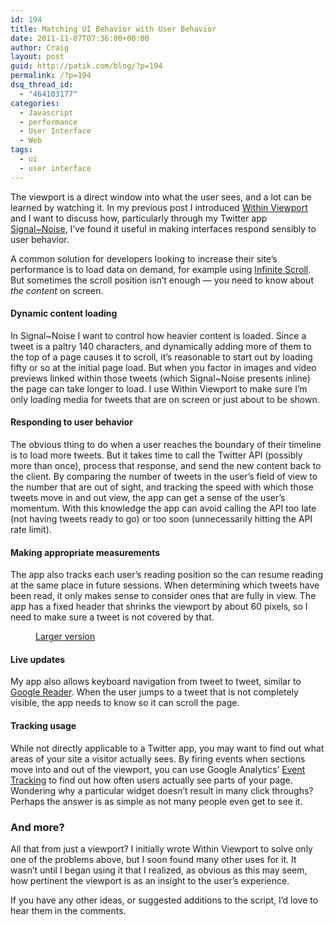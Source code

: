 ```yaml
---
id: 194
title: Matching UI Behavior with User Behavior
date: 2011-11-07T07:36:00+00:00
author: Craig
layout: post
guid: http://patik.com/blog/?p=194
permalink: /?p=194
dsq_thread_id:
  - "464103177"
categories:
  - Javascript
  - performance
  - User Interface
  - Web
tags:
  - ui
  - user interface
---
```

The viewport is a direct window into what the user sees, and a lot can be learned by watching it. In my previous post I introduced [Within Viewport](http://patik.com/code/within-viewport/) and I want to discuss how, particularly through my Twitter app [Signal~Noise](http://signaltonoi.se), I&#8217;ve found it useful in making interfaces respond sensibly to user behavior.

A common solution for developers looking to increase their site&#8217;s performance is to load data on demand, for example using [Infinite Scroll](http://www.infinite-scroll.com/). But sometimes the scroll position isn&#8217;t enough &mdash; you need to know about _the content_ on screen.

<!--more-->

#### Dynamic content loading

In Signal~Noise I want to control how heavier content is loaded. Since a tweet is a paltry 140 characters, and dynamically adding more of them to the top of a page causes it to scroll, it&#8217;s reasonable to start out by loading fifty or so at the initial page load. But when you factor in images and video previews linked within those tweets (which Signal~Noise presents inline) the page can take longer to load. I use Within Viewport to make sure I&#8217;m only loading media for tweets that are on screen or just about to be shown.

#### Responding to user behavior

The obvious thing to do when a user reaches the boundary of their timeline is to load more tweets. But it takes time to call the Twitter API (possibly more than once), process that response, and send the new content back to the client. By comparing the number of tweets in the user&#8217;s field of view to the number that are out of sight, and tracking the speed with which those tweets move in and out view, the app can get a sense of the user&#8217;s momentum. With this knowledge the app can avoid calling the API too late (not having tweets ready to go) or too soon (unnecessarily hitting the API rate limit).

#### Making appropriate measurements

The app also tracks each user&#8217;s reading position so the can resume reading at the same place in future sessions. When determining which tweets have been read, it only makes sense to consider ones that are fully in view. The app has a fixed header that shrinks the viewport by about 60 pixels, so I need to make sure a tweet is not covered by that.<figure> <figcaption>

<a href="http://patik.com/code/within-viewport/example_diagram.svg" target="_blank">Larger version</a></figcaption></figure> 

#### Live updates

My app also allows keyboard navigation from tweet to tweet, similar to [Google Reader](http://www.google.com/support/reader/bin/answer.py?answer=69973). When the user jumps to a tweet that is not completely visible, the app needs to know so it can scroll the page.

#### Tracking usage

While not directly applicable to a Twitter app, you may want to find out what areas of your site a visitor actually sees. By firing events when sections move into and out of the viewport, you can use Google Analytics&#8217; [Event Tracking](http://code.google.com/apis/analytics/docs/tracking/eventTrackerGuide.html) to find out how often users actually see parts of your page. Wondering why a particular widget doesn&#8217;t result in many click throughs? Perhaps the answer is as simple as not many people even get to see it.

### And more?

All that from just a viewport? I initially wrote Within Viewport to solve only one of the problems above, but I soon found many other uses for it. It wasn&#8217;t until I began using it that I realized, as obvious as this may seem, how pertinent the viewport is as an insight to the user&#8217;s experience.

If you have any other ideas, or suggested additions to the script, I&#8217;d love to hear them in the comments.